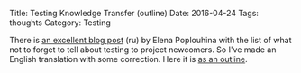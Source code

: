 Title: Testing Knowledge Transfer (outline)
Date: 2016-04-24
Tags: thoughts
Category: Testing


There is [an excellent blog post](http://positiveflower.blogspot.in/2016/04/blog-post.html) (ru) by  Elena Poplouhina with the list of what not to forget to tell about testing to project newcomers. So I've made an English translation with some correction. Here it is [as an outline](https://www.mindomo.com/outline/ec7abbf581494a82a86539ca68e0ab5e).


